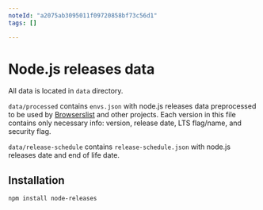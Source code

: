 ```yaml
---
noteId: "a2075ab3095011f09720858bf73c56d1"
tags: []

---
```


# Node.js releases data

All data is located in `data` directory.

`data/processed` contains `envs.json` with node.js releases data preprocessed to be used by [Browserslist](https://github.com/ai/browserslist) and other projects. Each version in this file contains only necessary info: version, release date, LTS flag/name, and security flag.

`data/release-schedule` contains `release-schedule.json` with node.js releases date and end of life date.

## Installation
```bash
npm install node-releases
```
